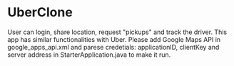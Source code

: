 # UberClone
User can login, share location, request "pickups" and track the driver. This app has similar functionalities with Uber. Please add Google Maps API in google_apps_api.xml and parese credetials: applicationID, clientKey and server address in StarterApplication.java to make it run. 
